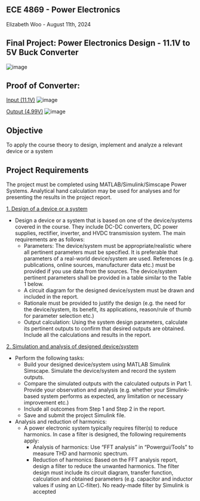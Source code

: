 ## ECE 4869 - Power Electronics
Elizabeth Woo - August 11th, 2024

## Final Project: Power Electronics Design - 11.1V to 5V Buck Converter 
![image](https://github.com/user-attachments/assets/5af10e45-1d1e-451c-b06a-4606429a1108)


## Proof of Converter:
<ins>Input (11.1V)</ins>
![image](https://github.com/user-attachments/assets/8f5e5961-2494-4100-a0e8-74212b416136)


<ins>Output (4.99V)</ins>
![image](https://github.com/user-attachments/assets/666fc0ff-6ef8-4a8d-b128-3b6c6c2c10aa)



## Objective 
To apply the course theory to design, implement and analyze a relevant device or a system

## Project Requirements 
The project must be completed using MATLAB/Simulink/Simscape Power Systems. Analytical hand
calculation may be used for analyses and for presenting the results in the project report.

<ins>1. Design of a device or a system</ins>
- Design a device or a system that is based on one of the device/systems covered in the course. They include
DC-DC converters, DC power supplies, rectifier, inverter, and HVDC transmission system. The main
requirements are as follows:
  - Parameters: The device/system must be appropriate/realistic where all pertinent parameters
must be specified. It is preferable that parameters of a real-world device/system are used.
References (e.g. publications, online sources, manufacturer data etc.) must be provided if you
use data from the sources. The device/system pertinent parameters shall be provided in a table
similar to the Table 1 below.
  - A circuit diagram for the designed device/system must be drawn and included in the report. 
  - Rationale must be provided to justify the design (e.g. the need for the device/system, its benefit,
its applications, reason/rule of thumb for parameter selection etc.)
  - Output calculation: Using the system design parameters, calculate its pertinent outputs to
confirm that desired outputs are obtained. Include all the calculations and results in the report.

<ins>2. Simulation and analysis of designed device/system</ins>
- Perform the following tasks:
  - Build your designed device/system using MATLAB Simulink Simscape. Simulate the device/system
and record the system outputs.
  - Compare the simulated outputs with the calculated outputs in Part 1. Provide your observation and
analysis (e.g. whether your Simulink-based system performs as expected, any limitation or necessary
improvement etc.)
  - Include all outcomes from Step 1 and Step 2 in the report.
  - Save and submit the project Simulink file.
- Analysis and reduction of harmonics:
  - A power electronic system typically requires filter(s) to reduce harmonics. In case a filter is designed, the
following requirements apply:
    - Analysis of harmonics: Use “FFT analysis” in “Powergui/Tools” to measure THD and harmonic
spectrum.
    - Reduction of harmonics: Based on the FFT analysis report, design a filter to reduce the unwanted
harmonics. The filter design must include its circuit diagram, transfer function, calculation and
obtained parameters (e.g. capacitor and inductor values if using an LC-filter). No ready-made filter
by Simulink is accepted
